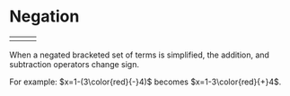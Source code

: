 # Negation

|  |  |  |
|---|---|---|
|  |  |  |

When a negated bracketed set of terms is simplified, the addition, and subtraction operators change sign.

For example: $x=1-(3\color{red}{-}4)$ becomes $x=1-3\color{red}{+}4$.
